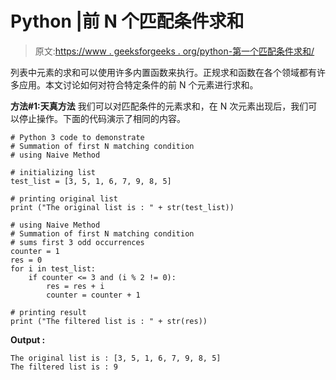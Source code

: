 # Python |前 N 个匹配条件求和

> 原文:[https://www . geeksforgeeks . org/python-第一个匹配条件求和/](https://www.geeksforgeeks.org/python-summation-of-first-n-matching-condition/)

列表中元素的求和可以使用许多内置函数来执行。正规求和函数在各个领域都有许多应用。本文讨论如何对符合特定条件的前 N 个元素进行求和。

**方法#1:天真方法**
我们可以对匹配条件的元素求和，在 N 次元素出现后，我们可以停止操作。下面的代码演示了相同的内容。

```
# Python 3 code to demonstrate 
# Summation of first N matching condition
# using Naive Method 

# initializing list
test_list = [3, 5, 1, 6, 7, 9, 8, 5]

# printing original list
print ("The original list is : " + str(test_list))

# using Naive Method 
# Summation of first N matching condition
# sums first 3 odd occurrences
counter = 1
res = 0
for i in test_list:
    if counter <= 3 and (i % 2 != 0):
        res = res + i
        counter = counter + 1

# printing result
print ("The filtered list is : " + str(res))
```

**Output :**

```
The original list is : [3, 5, 1, 6, 7, 9, 8, 5]
The filtered list is : 9

```